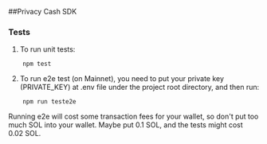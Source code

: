 ##Privacy Cash SDK
### Tests
1. To run unit tests:
```
    npm test
```
2. To run e2e test (on Mainnet), you need to put your private key (PRIVATE_KEY) at .env file under the project root directory, and then run:
```
    npm run teste2e
```
Running e2e will cost some transaction fees for your wallet, so don't put too much SOL into your wallet. Maybe put 0.1 SOL, and the tests might cost 0.02 SOL.